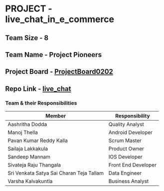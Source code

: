 # PROJECT - live_chat_in_e_commerce

## Team Size - 8
## Team Name - Project Pioneers
## Project Board - [ProjectBoard0202](https://github.com/users/tallam-git/projects/3)
## Repo Link - [live_chat](https://github.com/tallam-git/live_chat)

### Team & their Responsibilities
| Member      | Responsibility |
| ----------- | ----------- |
| Aashritha Dodda      | Quality Analyst        |
| Manoj Thella   | Android Developer        |
| Pavan Kumar Reddy Kalla      | Scrum Master       |
| Sailaja Lakkakula    | Product Owner        |
| Sandeep Mannam     | IOS Developer       |
| Sivateja Raju Thangala   | Front End Developer        |
| Sri Venkata Satya Sai Charan Teja Tallam     | Data Engineer       |
| Varsha Kalvakuntla   | Business Analyst         |


